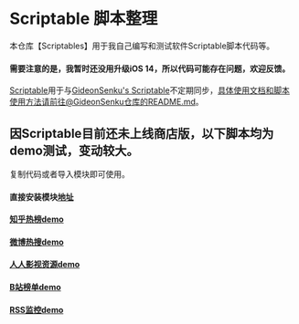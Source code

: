 # Scriptable 脚本整理
本仓库【Scriptables】用于我自己编写和测试软件Scriptable脚本代码等。  
#### 需要注意的是，我暂时还没用升级iOS 14，所以代码可能存在问题，欢迎反馈。
[Scriptable](https://github.com/evilbutcher/Scriptable)用于与[GideonSenku's Scriptable](https://github.com/GideonSenku/Scriptable)不定期同步，具体使用文档和脚本使用方法请前往@GideonSenku仓库的README.md。  
## 因Scriptable目前还未上线商店版，以下脚本均为demo测试，变动较大。 
复制代码或者导入模块即可使用。   
#### 直接安装模块[地址](https://github.com/evilbutcher/Scriptables/blob/master/ScriptableModule)

#### [知乎热榜demo](https://github.com/evilbutcher/Scriptables/tree/master/WeiboMonitor.js)

#### [微博热搜demo](https://github.com/evilbutcher/Scriptables/blob/master/ZhihuMonitor.js)
  
#### [人人影视资源demo](https://github.com/evilbutcher/Scriptables/blob/master/RRShareMonitor.js)

#### [B站榜单demo](https://github.com/evilbutcher/Scriptables/blob/master/BilibiliMonitor.js)

#### [RSS监控demo](https://github.com/evilbutcher/Scriptables/blob/master/RSSMonitor.js)
